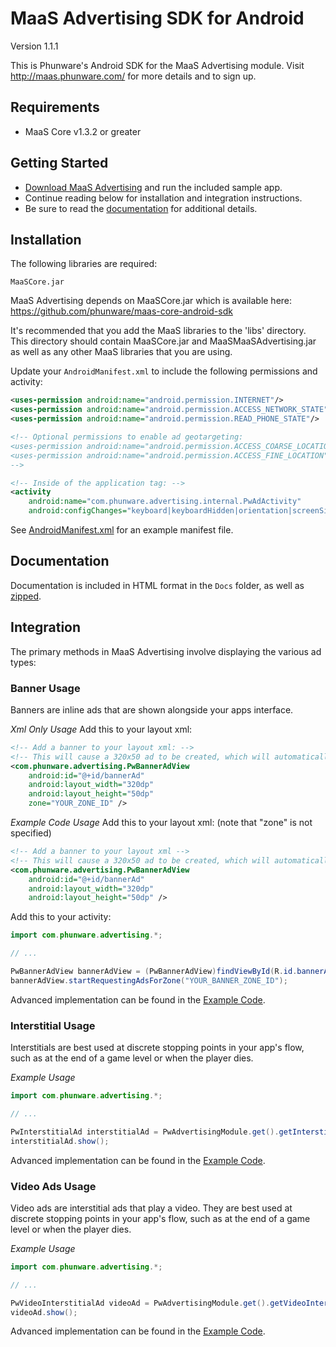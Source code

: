 MaaS Advertising SDK for Android
================

Version 1.1.1

This is Phunware's Android SDK for the MaaS Advertising module. Visit http://maas.phunware.com/ for more details and to sign up.



Requirements
------------

- MaaS Core v1.3.2 or greater



Getting Started
---------------

- [Download MaaS Advertising](https://github.com/phunware/maas-ads-android-sdk/archive/master.zip) and run the included sample app.
- Continue reading below for installation and integration instructions.
- Be sure to read the [documentation](http://phunware.github.io/maas-ads-android-sdk/) for additional details.



Installation
------------

The following libraries are required:
````
MaaSCore.jar
````

MaaS Advertising depends on MaaSCore.jar which is available here: https://github.com/phunware/maas-core-android-sdk

It's recommended that you add the MaaS libraries to the 'libs' directory. This directory should contain MaaSCore.jar
and MaaSMaaSAdvertising.jar  as well as any other MaaS libraries that you are using.

Update your `AndroidManifest.xml` to include the following permissions and activity:

````xml
<uses-permission android:name="android.permission.INTERNET"/>
<uses-permission android:name="android.permission.ACCESS_NETWORK_STATE"/>
<uses-permission android:name="android.permission.READ_PHONE_STATE"/>

<!-- Optional permissions to enable ad geotargeting:
<uses-permission android:name="android.permission.ACCESS_COARSE_LOCATION"/>
<uses-permission android:name="android.permission.ACCESS_FINE_LOCATION"/>
-->

<!-- Inside of the application tag: -->
<activity
    android:name="com.phunware.advertising.internal.PwAdActivity"
    android:configChanges="keyboard|keyboardHidden|orientation|screenSize" />

````
See [AndroidManifest.xml](https://github.com/phunware/maas-ads-android-sdk/blob/master/Sample/AndroidManifest.xml) for an example manifest file.



Documentation
------------

Documentation is included in HTML format in the `Docs` folder, as well as [zipped](https://github.com/phunware/maas-ads-android-sdk/blob/master/MaaSAdvertising-javadoc.zip?raw=true).



Integration
-----------

The primary methods in MaaS Advertising involve displaying the various ad types:


### Banner Usage

Banners are inline ads that are shown alongside your apps interface.

*Xml Only Usage*
Add this to your layout xml:
````xml
<!-- Add a banner to your layout xml: -->
<!-- This will cause a 320x50 ad to be created, which will automatically kick off ad rotation. -->
<com.phunware.advertising.PwBannerAdView
    android:id="@+id/bannerAd"
    android:layout_width="320dp"
    android:layout_height="50dp"
    zone="YOUR_ZONE_ID" />
````

*Example Code Usage*
Add this to your layout xml: (note that "zone" is not specified)
````xml
<!-- Add a banner to your layout xml -->
<!-- This will cause a 320x50 ad to be created, which will automatically kick off ad rotation. -->
<com.phunware.advertising.PwBannerAdView
    android:id="@+id/bannerAd"
    android:layout_width="320dp"
    android:layout_height="50dp" />
````

Add this to your activity:
````java
import com.phunware.advertising.*;

// ...

PwBannerAdView bannerAdView = (PwBannerAdView)findViewById(R.id.bannerAd);
bannerAdView.startRequestingAdsForZone("YOUR_BANNER_ZONE_ID");
````

Advanced implementation can be found in the [Example Code](https://github.com/phunware/maas-ads-android-sdk/blob/master/Sample/src/com/phunware/advertising/example/AdvertisingSample.java).


### Interstitial Usage

Interstitials are best used at discrete stopping points in your app's flow, such as at the end of a game level
or when the player dies.

*Example Usage*
````java
import com.phunware.advertising.*;

// ...

PwInterstitialAd interstitialAd = PwAdvertisingModule.get().getInterstitialAdForZone(this, "YOUR_INTERSTITIAL_ZONE_ID");
interstitialAd.show();
````

Advanced implementation can be found in the [Example Code](https://github.com/phunware/maas-ads-android-sdk/blob/master/Sample/src/com/phunware/advertising/example/AdvertisingSample.java).


### Video Ads Usage

Video ads are interstitial ads that play a video.  They are best used at discrete
stopping points in your app's flow, such as at the end of a game level or when the player dies.

*Example Usage*
````java
import com.phunware.advertising.*;

// ...

PwVideoInterstitialAd videoAd = PwAdvertisingModule.get().getVideoInterstitialAdForZone(this, "YOUR_VIDEO_ZONE_ID");
videoAd.show();
````
Advanced implementation can be found in the [Example Code](https://github.com/phunware/maas-ads-android-sdk/blob/master/Sample/src/com/phunware/advertising/example/AdvertisingSample.java).
